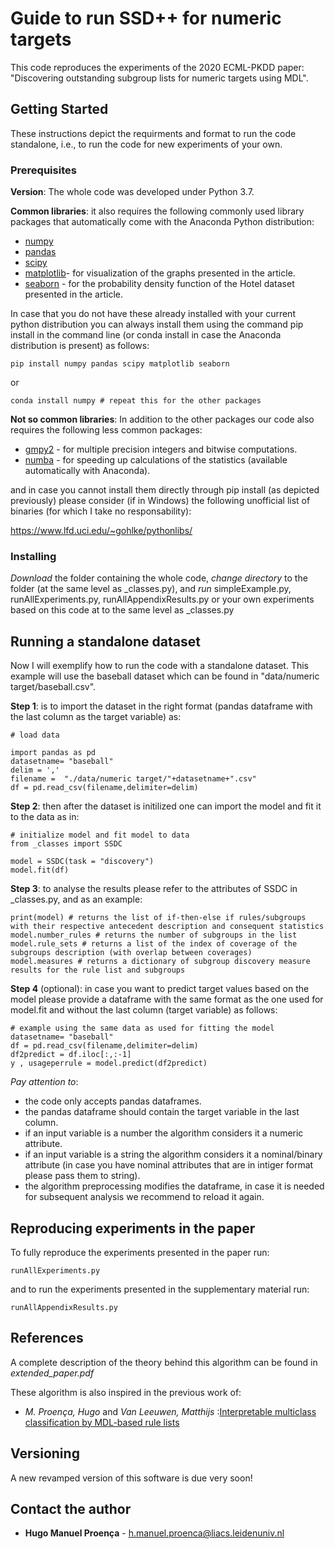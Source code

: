 # Guide to run SSD++ for numeric targets

This code reproduces the experiments of the 2020 ECML-PKDD paper: "Discovering outstanding subgroup lists for numeric targets using MDL". 

## Getting Started

These instructions depict the requirments and format to run the code standalone, i.e., to run the code for new experiments of your own.

### Prerequisites

**Version**: The whole code was developed under Python 3.7.

**Common libraries**: it also requires the following commonly used library packages that automatically come with the Anaconda Python distribution:

* [numpy](https://numpy.org/)
* [pandas](https://pandas.pydata.org/)
* [scipy](https://www.scipy.org/)
* [matplotlib](https://matplotlib.org/)- for visualization of the graphs presented in the article.
* [seaborn](https://seaborn.pydata.org/) - for the probability density function of the Hotel dataset presented in the article.

In case that you do not have these already installed with your current python distribution you can always install them using the command pip install in the command line (or conda install in case the Anaconda distribution is present) as follows:

```
pip install numpy pandas scipy matplotlib seaborn
```
or
```
conda install numpy # repeat this for the other packages
```

**Not so common libraries**: In addition to the other packages our code also requires the following less common packages:

* [gmpy2](https://pypi.org/project/gmpy2/) - for multiple precision integers and bitwise computations.
* [numba](http://numba.pydata.org/) - for speeding up calculations of the statistics (available automatically with Anaconda).

and in case you cannot install them directly through pip install (as depicted previously) please consider (if in Windows) the following unofficial list of binaries (for which I take no responsability):

https://www.lfd.uci.edu/~gohlke/pythonlibs/



### Installing

*Download* the folder containing the whole code, *change directory* to the folder (at the same level as _classes.py), and *run* simpleExample.py, runAllExperiments.py, runAllAppendixResults.py or your own experiments based on this code at to the same level as _classes.py


## Running a standalone dataset

Now I will exemplify how to run the code with a standalone dataset. This example will use the baseball dataset which can be found in "data/numeric target/baseball.csv".

**Step 1**: is to import the dataset in the right format (pandas dataframe with the last column as the target variable) as:
```
# load data

import pandas as pd
datasetname= "baseball"
delim = ','
filename =  "./data/numeric target/"+datasetname+".csv"
df = pd.read_csv(filename,delimiter=delim)
```

**Step 2**: then after the dataset is initilized one can import the model and fit it to the data as in:
```
# initialize model and fit model to data
from _classes import SSDC

model = SSDC(task = "discovery")
model.fit(df)
```

**Step 3**: to analyse the results please refer to the attributes of SSDC in _classes.py, and as an example:
```
print(model) # returns the list of if-then-else if rules/subgroups with their respective antecedent description and consequent statistics
model.number_rules # returns the number of subgroups in the list
model.rule_sets # returns a list of the index of coverage of the subgroups description (with overlap between coverages)
model.measures # returns a dictionary of subgroup discovery measure results for the rule list and subgroups
```

**Step 4** (optional): in case you want to predict target values based on the model please provide a dataframe with the same format as the one used for model.fit and without the last column (target variable) as follows:
```
# example using the same data as used for fitting the model
datasetname= "baseball"
df = pd.read_csv(filename,delimiter=delim)
df2predict = df.iloc[:,:-1]
y , usageperrule = model.predict(df2predict)
```

*Pay attention to*:
* the code only accepts pandas dataframes.
* the pandas dataframe should contain the target variable in the last column.
* if an input variable is a number the algorithm considers it a numeric attribute.
* if an input variable is a string the algorithm  considers it a nominal/binary attribute (in case you have nominal attributes that are in intiger format please pass them to string).
* the algorithm preprocessing modifies the dataframe, in case it is needed for subsequent analysis we recommend to reload it again.

## Reproducing experiments in the paper

To fully reproduce the experiments presented in the paper run: 
```
runAllExperiments.py
```

and to run the experiments presented in the supplementary material run:
```
runAllAppendixResults.py
```


## References

A complete description of the theory behind this algorithm can be found in *extended_paper.pdf* 


These algorithm is also inspired in the previous work of:
* *M. Proença, Hugo* and *Van Leeuwen, Matthijs* :[Interpretable multiclass classification by MDL-based rule lists](https://arxiv.org/abs/1905.00328)


## Versioning

A new revamped version of this software is due very soon!

## Contact the author

* **Hugo Manuel Proença** - h.manuel.proenca@liacs.leidenuniv.nl

